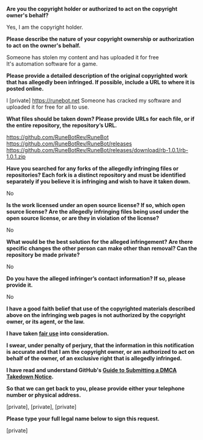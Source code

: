 **Are you the copyright holder or authorized to act on the copyright owner's behalf?**

Yes, I am the copyright holder.

**Please describe the nature of your copyright ownership or authorization to act on the owner's behalf.**

Someone has stolen my content and has uploaded it for free  
It's automation software for a game.

**Please provide a detailed description of the original copyrighted work that has allegedly been infringed. If possible, include a URL to where it is posted online.**

I [private] https://runebot.net
Someone has cracked my software and uploaded it for free for all to use.

**What files should be taken down? Please provide URLs for each file, or if the entire repository, the repository’s URL.**

https://github.com/RuneBotRev/RuneBot  
https://github.com/RuneBotRev/RuneBot/releases  
https://github.com/RuneBotRev/RuneBot/releases/download/rb-1.0.1/rb-1.0.1.zip  

**Have you searched for any forks of the allegedly infringing files or repositories? Each fork is a distinct repository and must be identified separately if you believe it is infringing and wish to have it taken down.**

No

**Is the work licensed under an open source license? If so, which open source license? Are the allegedly infringing files being used under the open source license, or are they in violation of the license?**

No

**What would be the best solution for the alleged infringement? Are there specific changes the other person can make other than removal? Can the repository be made private?**

No

**Do you have the alleged infringer’s contact information? If so, please provide it.**

No

**I have a good faith belief that use of the copyrighted materials described above on the infringing web pages is not authorized by the copyright owner, or its agent, or the law.**

**I have taken <a href="https://www.lumendatabase.org/topics/22">fair use</a> into consideration.**

**I swear, under penalty of perjury, that the information in this notification is accurate and that I am the copyright owner, or am authorized to act on behalf of the owner, of an exclusive right that is allegedly infringed.**

**I have read and understand GitHub's <a href="https://docs.github.com/articles/guide-to-submitting-a-dmca-takedown-notice/">Guide to Submitting a DMCA Takedown Notice</a>.**

**So that we can get back to you, please provide either your telephone number or physical address.**

[private], [private], [private]

**Please type your full legal name below to sign this request.**

[private]
